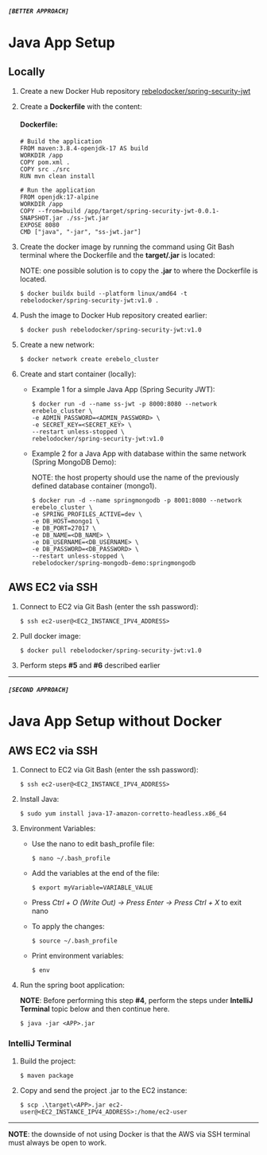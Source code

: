 ##### `[BETTER APPROACH]`

# Java App Setup

## Locally

1. Create a new Docker Hub repository [rebelodocker/spring-security-jwt](https://hub.docker.com/)

2. Create a **Dockerfile** with the content:

   #### Dockerfile:

   ```
   # Build the application
   FROM maven:3.8.4-openjdk-17 AS build
   WORKDIR /app
   COPY pom.xml .
   COPY src ./src
   RUN mvn clean install

   # Run the application
   FROM openjdk:17-alpine
   WORKDIR /app
   COPY --from=build /app/target/spring-security-jwt-0.0.1-SNAPSHOT.jar ./ss-jwt.jar
   EXPOSE 8080
   CMD ["java", "-jar", "ss-jwt.jar"]
   ```

3. Create the docker image by running the command using Git Bash terminal where the Dockerfile and the **target/<APP>.jar** is located:

   NOTE: one possible solution is to copy the **<APP>.jar** to where the Dockerfile is located.

   `$ docker buildx build --platform linux/amd64 -t rebelodocker/spring-security-jwt:v1.0 .`

4. Push the image to Docker Hub repository created earlier:

   `$ docker push rebelodocker/spring-security-jwt:v1.0`

5. Create a new network:

   `$ docker network create erebelo_cluster`

6. Create and start container (locally):

   - Example 1 for a simple Java App (Spring Security JWT):

     ```
     $ docker run -d --name ss-jwt -p 8000:8080 --network erebelo_cluster \
     -e ADMIN_PASSWORD=<ADMIN_PASSWORD> \
     -e SECRET_KEY=<SECRET_KEY> \
     --restart unless-stopped \
     rebelodocker/spring-security-jwt:v1.0
     ```

   - Example 2 for a Java App with database within the same network (Spring MongoDB Demo):

     NOTE: the host property should use the name of the previously defined database container (mongo1).

     ```
     $ docker run -d --name springmongodb -p 8001:8080 --network erebelo_cluster \
     -e SPRING_PROFILES_ACTIVE=dev \
     -e DB_HOST=mongo1 \
     -e DB_PORT=27017 \
     -e DB_NAME=<DB_NAME> \
     -e DB_USERNAME=<DB_USERNAME> \
     -e DB_PASSWORD=<DB_PASSWORD> \
     --restart unless-stopped \
     rebelodocker/spring-mongodb-demo:springmongodb
     ```

## AWS EC2 via SSH

1. Connect to EC2 via Git Bash (enter the ssh password):

   `$ ssh ec2-user@<EC2_INSTANCE_IPV4_ADDRESS>`

2. Pull docker image:

   `$ docker pull rebelodocker/spring-security-jwt:v1.0`

3. Perform steps **#5** and **#6** described earlier

---

##### `[SECOND APPROACH]`

# Java App Setup without Docker

## AWS EC2 via SSH

1.  Connect to EC2 via Git Bash (enter the ssh password):

    `$ ssh ec2-user@<EC2_INSTANCE_IPV4_ADDRESS>`

2.  Install Java:

    `$ sudo yum install java-17-amazon-corretto-headless.x86_64`

3.  Environment Variables:

    - Use the nano to edit bash_profile file:

      `$ nano ~/.bash_profile`

    - Add the variables at the end of the file:

      `$ export myVariable=VARIABLE_VALUE`

    - Press _Ctrl + O (Write Out) -> Press Enter -> Press Ctrl + X_ to exit nano

    - To apply the changes:

      `$ source ~/.bash_profile`

    - Print environment variables:

      `$ env`

4.  Run the spring boot application:

    **NOTE**: Before performing this step **#4**, perform the steps under **IntelliJ Terminal** topic below and then continue here.

    `$ java -jar <APP>.jar`

### IntelliJ Terminal

1. Build the project:

   `$ maven package`

2. Copy and send the project .jar to the EC2 instance:

   `$ scp .\target\<APP>.jar ec2-user@<EC2_INSTANCE_IPV4_ADDRESS>:/home/ec2-user`

---

**NOTE**: the downside of not using Docker is that the AWS via SSH terminal must always be open to work.
